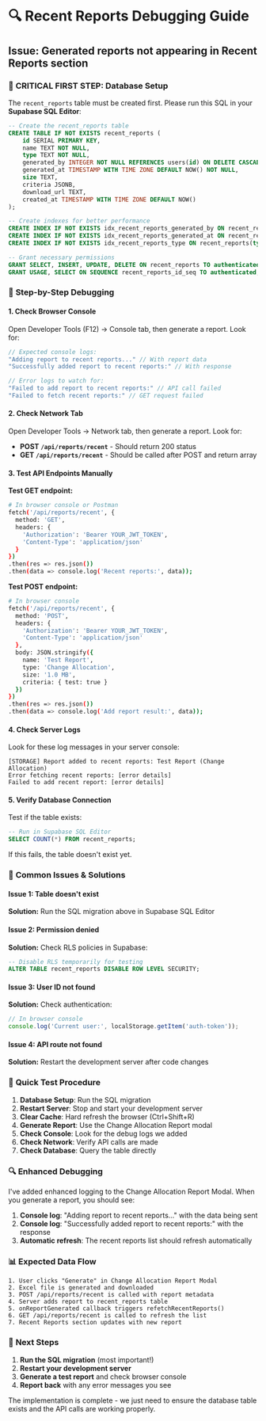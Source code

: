 # 🔍 Recent Reports Debugging Guide

## Issue: Generated reports not appearing in Recent Reports section

### 🚨 **CRITICAL FIRST STEP: Database Setup**

The `recent_reports` table must be created first. Please run this SQL in your **Supabase SQL Editor**:

```sql
-- Create the recent_reports table
CREATE TABLE IF NOT EXISTS recent_reports (
    id SERIAL PRIMARY KEY,
    name TEXT NOT NULL,
    type TEXT NOT NULL,
    generated_by INTEGER NOT NULL REFERENCES users(id) ON DELETE CASCADE,
    generated_at TIMESTAMP WITH TIME ZONE DEFAULT NOW() NOT NULL,
    size TEXT,
    criteria JSONB,
    download_url TEXT,
    created_at TIMESTAMP WITH TIME ZONE DEFAULT NOW()
);

-- Create indexes for better performance
CREATE INDEX IF NOT EXISTS idx_recent_reports_generated_by ON recent_reports(generated_by);
CREATE INDEX IF NOT EXISTS idx_recent_reports_generated_at ON recent_reports(generated_at DESC);
CREATE INDEX IF NOT EXISTS idx_recent_reports_type ON recent_reports(type);

-- Grant necessary permissions
GRANT SELECT, INSERT, UPDATE, DELETE ON recent_reports TO authenticated;
GRANT USAGE, SELECT ON SEQUENCE recent_reports_id_seq TO authenticated;
```

### 🔧 **Step-by-Step Debugging**

#### 1. **Check Browser Console**
Open Developer Tools (F12) → Console tab, then generate a report. Look for:

```javascript
// Expected console logs:
"Adding report to recent reports..." // With report data
"Successfully added report to recent reports:" // With response

// Error logs to watch for:
"Failed to add report to recent reports:" // API call failed
"Failed to fetch recent reports:" // GET request failed
```

#### 2. **Check Network Tab**
Open Developer Tools → Network tab, then generate a report. Look for:

- **POST `/api/reports/recent`** - Should return 200 status
- **GET `/api/reports/recent`** - Should be called after POST and return array

#### 3. **Test API Endpoints Manually**

**Test GET endpoint:**
```bash
# In browser console or Postman
fetch('/api/reports/recent', {
  method: 'GET',
  headers: {
    'Authorization': 'Bearer YOUR_JWT_TOKEN',
    'Content-Type': 'application/json'
  }
})
.then(res => res.json())
.then(data => console.log('Recent reports:', data));
```

**Test POST endpoint:**
```bash
# In browser console
fetch('/api/reports/recent', {
  method: 'POST',
  headers: {
    'Authorization': 'Bearer YOUR_JWT_TOKEN',
    'Content-Type': 'application/json'
  },
  body: JSON.stringify({
    name: 'Test Report',
    type: 'Change Allocation',
    size: '1.0 MB',
    criteria: { test: true }
  })
})
.then(res => res.json())
.then(data => console.log('Add report result:', data));
```

#### 4. **Check Server Logs**
Look for these log messages in your server console:

```
[STORAGE] Report added to recent reports: Test Report (Change Allocation)
Error fetching recent reports: [error details]
Failed to add recent report: [error details]
```

#### 5. **Verify Database Connection**
Test if the table exists:

```sql
-- Run in Supabase SQL Editor
SELECT COUNT(*) FROM recent_reports;
```

If this fails, the table doesn't exist yet.

### 🎯 **Common Issues & Solutions**

#### Issue 1: Table doesn't exist
**Solution:** Run the SQL migration above in Supabase SQL Editor

#### Issue 2: Permission denied
**Solution:** Check RLS policies in Supabase:
```sql
-- Disable RLS temporarily for testing
ALTER TABLE recent_reports DISABLE ROW LEVEL SECURITY;
```

#### Issue 3: User ID not found
**Solution:** Check authentication:
```javascript
// In browser console
console.log('Current user:', localStorage.getItem('auth-token'));
```

#### Issue 4: API route not found
**Solution:** Restart the development server after code changes

### 🧪 **Quick Test Procedure**

1. **Database Setup**: Run the SQL migration
2. **Restart Server**: Stop and start your development server
3. **Clear Cache**: Hard refresh the browser (Ctrl+Shift+R)
4. **Generate Report**: Use the Change Allocation Report modal
5. **Check Console**: Look for the debug logs we added
6. **Check Network**: Verify API calls are made
7. **Check Database**: Query the table directly

### 🔍 **Enhanced Debugging**

I've added enhanced logging to the Change Allocation Report Modal. When you generate a report, you should see:

1. **Console log**: "Adding report to recent reports..." with the data being sent
2. **Console log**: "Successfully added report to recent reports:" with the response
3. **Automatic refresh**: The recent reports list should refresh automatically

### 📊 **Expected Data Flow**

```
1. User clicks "Generate" in Change Allocation Report Modal
2. Excel file is generated and downloaded
3. POST /api/reports/recent is called with report metadata
4. Server adds report to recent_reports table
5. onReportGenerated callback triggers refetchRecentReports()
6. GET /api/reports/recent is called to refresh the list
7. Recent Reports section updates with new report
```

### 🚀 **Next Steps**

1. **Run the SQL migration** (most important!)
2. **Restart your development server**
3. **Generate a test report** and check browser console
4. **Report back** with any error messages you see

The implementation is complete - we just need to ensure the database table exists and the API calls are working properly.
